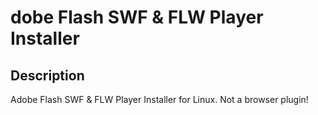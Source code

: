 # dobe Flash SWF & FLW Player Installer

## Description
Adobe Flash SWF &amp; FLW Player Installer for Linux. Not a browser plugin!
